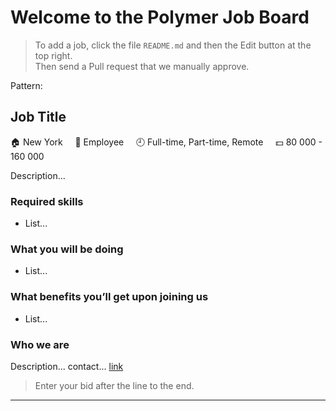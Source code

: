 # Welcome to the Polymer Job Board

> To add a job, click the file `README.md` and then the Edit button at the top right.  
> Then send a Pull request that we manually approve.

Pattern:

## Job Title

:house: New York &nbsp;&nbsp;&nbsp;
:necktie: Employee &nbsp;&nbsp;&nbsp;
:clock9: Full-time, Part-time, Remote &nbsp;&nbsp;&nbsp;
:dollar: 80 000 - 160 000

Description...

### Required skills

- List...

### What you will be doing

- List...

### What benefits you’ll get upon joining us

- List...

### Who we are

Description... contact... [link](https://example.com)

> Enter your bid after the line to the end.

---
